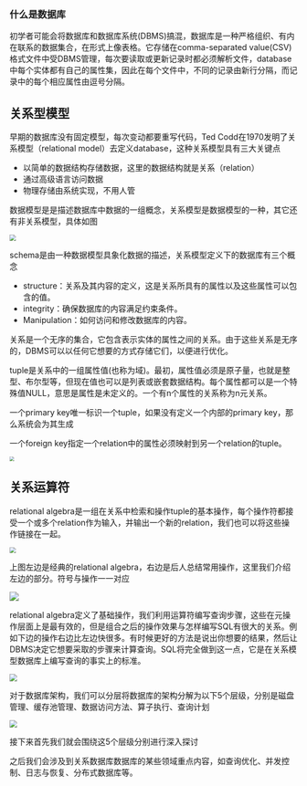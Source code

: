 ### 什么是数据库

初学者可能会将数据库和数据库系统(DBMS)搞混，数据库是一种严格组织、有内在联系的数据集合，在形式上像表格。它存储在comma-separated value(CSV)格式文件中受DBMS管理，每次要读取或更新记录时都必须解析文件，database中每个实体都有自己的属性集，因此在每个文件中，不同的记录由新行分隔，而记录中的每个相应属性由逗号分隔。

## 关系型模型

早期的数据库没有固定模型，每次变动都要重写代码，Ted Codd在1970发明了关系模型（relational model）去定义database，这种关系模型具有三大关键点

* 以简单的数据结构存储数据，这里的数据结构就是关系（relation）
* 通过高级语言访问数据
* 物理存储由系统实现，不用人管

数据模型是是描述数据库中数据的一组概念，关系模型是数据模型的一种，其它还有非关系模型，具体如图

<img src="http://1.14.100.228:8002/images/2022/02/16/20220216225044.png" style="zoom:67%;" />

schema是由一种数据模型具象化数据的描述，关系模型定义下的数据库有三个概念

* structure：关系及其内容的定义，这是关系所具有的属性以及这些属性可以包含的值。
* integrity：确保数据库的内容满足约束条件。
* Manipulation：如何访问和修改数据库的内容。

关系是一个无序的集合，它包含表示实体的属性之间的关系。由于这些关系是无序的，DBMS可以以任何它想要的方式存储它们，以便进行优化。

tuple是关系中的一组属性值(也称为域)。最初，属性值必须是原子量，也就是整型、布尔型等，但现在值也可以是列表或嵌套数据结构。每个属性都可以是一个特殊值NULL，意思是属性是未定义的。一个有n个属性的关系称为n元关系。

一个primary key唯一标识一个tuple，如果没有定义一个内部的primary key，那么系统会为其生成

一个foreign key指定一个relation中的属性必须映射到另一个relation的tuple。

<img src="http://1.14.100.228:8002/images/2022/02/16/20220216230413.png" style="zoom:50%;" />

## 关系运算符

relational algebra是一组在关系中检索和操作tuple的基本操作，每个操作符都接受一个或多个relation作为输入，并输出一个新的relation，我们也可以将这些操作链接在一起。

<img src="http://1.14.100.228:8002/images/2022/02/16/20220217094215.png" style="zoom:67%;" />

上图左边是经典的relational algebra，右边是后人总结常用操作，这里我们介绍左边的部分。符号与操作一一对应

![](http://1.14.100.228:8002/images/2022/02/16/20220217095658.png)

relational algebra定义了基础操作，我们利用运算符编写查询步骤，这些在元操作层面上是最有效的，但是组合之后的操作效果与怎样编写SQL有很大的关系。例如下边的操作右边比左边快很多。有时候更好的方法是说出你想要的结果，然后让DBMS决定它想要采取的步骤来计算查询。SQL将完全做到这一点，它是在关系模型数据库上编写查询的事实上的标准。

<img src="http://1.14.100.228:8002/images/2022/02/16/20220217100646.png" style="zoom:80%;" />

对于数据库架构，我们可以分层将数据库的架构分解为以下5个层级，分别是磁盘管理、缓存池管理、数据访问方法、算子执行、查询计划

<img src="http://1.14.100.228:8002/images/2022/03/06/20220306151013.png" style="zoom:80%;" />

接下来首先我们就会围绕这5个层级分别进行深入探讨

之后我们会涉及到关系数据库数据库的某些领域重点内容，如查询优化、并发控制、日志与恢复、分布式数据库等。























